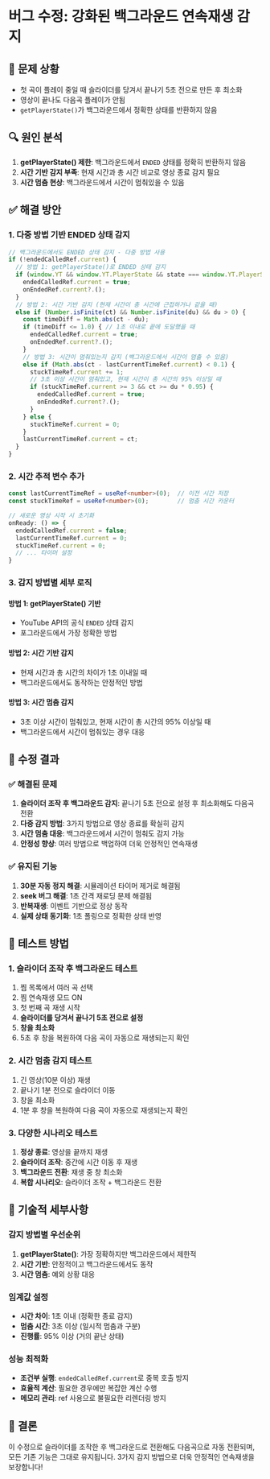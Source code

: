 # 버그 수정: 강화된 백그라운드 연속재생 감지

## 🐛 문제 상황
- 첫 곡이 플레이 중일 때 슬라이더를 당겨서 끝나기 5초 전으로 만든 후 최소화
- 영상이 끝나도 다음곡 플레이가 안됨
- `getPlayerState()`가 백그라운드에서 정확한 상태를 반환하지 않음

## 🔍 원인 분석
1. **getPlayerState() 제한**: 백그라운드에서 `ENDED` 상태를 정확히 반환하지 않음
2. **시간 기반 감지 부족**: 현재 시간과 총 시간 비교로 영상 종료 감지 필요
3. **시간 멈춤 현상**: 백그라운드에서 시간이 멈춰있을 수 있음

## ✅ 해결 방안

### 1. 다중 방법 기반 ENDED 상태 감지
```typescript
// 백그라운드에서도 ENDED 상태 감지 - 다중 방법 사용
if (!endedCalledRef.current) {
  // 방법 1: getPlayerState()로 ENDED 상태 감지
  if (window.YT && window.YT.PlayerState && state === window.YT.PlayerState.ENDED) {
    endedCalledRef.current = true;
    onEndedRef.current?.();
  }
  // 방법 2: 시간 기반 감지 (현재 시간이 총 시간에 근접하거나 같을 때)
  else if (Number.isFinite(ct) && Number.isFinite(du) && du > 0) {
    const timeDiff = Math.abs(ct - du);
    if (timeDiff <= 1.0) { // 1초 이내로 끝에 도달했을 때
      endedCalledRef.current = true;
      onEndedRef.current?.();
    }
    // 방법 3: 시간이 멈춰있는지 감지 (백그라운드에서 시간이 멈출 수 있음)
    else if (Math.abs(ct - lastCurrentTimeRef.current) < 0.1) {
      stuckTimeRef.current += 1;
      // 3초 이상 시간이 멈춰있고, 현재 시간이 총 시간의 95% 이상일 때
      if (stuckTimeRef.current >= 3 && ct >= du * 0.95) {
        endedCalledRef.current = true;
        onEndedRef.current?.();
      }
    } else {
      stuckTimeRef.current = 0;
    }
    lastCurrentTimeRef.current = ct;
  }
}
```

### 2. 시간 추적 변수 추가
```typescript
const lastCurrentTimeRef = useRef<number>(0);  // 이전 시간 저장
const stuckTimeRef = useRef<number>(0);        // 멈춤 시간 카운터

// 새로운 영상 시작 시 초기화
onReady: () => {
  endedCalledRef.current = false;
  lastCurrentTimeRef.current = 0;
  stuckTimeRef.current = 0;
  // ... 타이머 설정
}
```

### 3. 감지 방법별 세부 로직

#### 방법 1: getPlayerState() 기반
- YouTube API의 공식 `ENDED` 상태 감지
- 포그라운드에서 가장 정확한 방법

#### 방법 2: 시간 기반 감지
- 현재 시간과 총 시간의 차이가 1초 이내일 때
- 백그라운드에서도 동작하는 안정적인 방법

#### 방법 3: 시간 멈춤 감지
- 3초 이상 시간이 멈춰있고, 현재 시간이 총 시간의 95% 이상일 때
- 백그라운드에서 시간이 멈춰있는 경우 대응

## 🎯 수정 결과

### ✅ 해결된 문제
1. **슬라이더 조작 후 백그라운드 감지**: 끝나기 5초 전으로 설정 후 최소화해도 다음곡 전환
2. **다중 감지 방법**: 3가지 방법으로 영상 종료를 확실히 감지
3. **시간 멈춤 대응**: 백그라운드에서 시간이 멈춰도 감지 가능
4. **안정성 향상**: 여러 방법으로 백업하여 더욱 안정적인 연속재생

### ✅ 유지된 기능
1. **30분 자동 정지 해결**: 시뮬레이션 타이머 제거로 해결됨
2. **seek 버그 해결**: 1초 간격 재로딩 문제 해결됨
3. **반복재생**: 이벤트 기반으로 정상 동작
4. **실제 상태 동기화**: 1초 폴링으로 정확한 상태 반영

## 🧪 테스트 방법

### 1. 슬라이더 조작 후 백그라운드 테스트
1. 찜 목록에서 여러 곡 선택
2. 찜 연속재생 모드 ON
3. 첫 번째 곡 재생 시작
4. **슬라이더를 당겨서 끝나기 5초 전으로 설정**
5. **창을 최소화**
6. 5초 후 창을 복원하여 다음 곡이 자동으로 재생되는지 확인

### 2. 시간 멈춤 감지 테스트
1. 긴 영상(10분 이상) 재생
2. 끝나기 1분 전으로 슬라이더 이동
3. 창을 최소화
4. 1분 후 창을 복원하여 다음 곡이 자동으로 재생되는지 확인

### 3. 다양한 시나리오 테스트
1. **정상 종료**: 영상을 끝까지 재생
2. **슬라이더 조작**: 중간에 시간 이동 후 재생
3. **백그라운드 전환**: 재생 중 창 최소화
4. **복합 시나리오**: 슬라이더 조작 + 백그라운드 전환

## 📝 기술적 세부사항

### 감지 방법별 우선순위
1. **getPlayerState()**: 가장 정확하지만 백그라운드에서 제한적
2. **시간 기반**: 안정적이고 백그라운드에서도 동작
3. **시간 멈춤**: 예외 상황 대응

### 임계값 설정
- **시간 차이**: 1초 이내 (정확한 종료 감지)
- **멈춤 시간**: 3초 이상 (일시적 멈춤과 구분)
- **진행률**: 95% 이상 (거의 끝난 상태)

### 성능 최적화
- **조건부 실행**: `endedCalledRef.current`로 중복 호출 방지
- **효율적 계산**: 필요한 경우에만 복잡한 계산 수행
- **메모리 관리**: ref 사용으로 불필요한 리렌더링 방지

## 🎉 결론
이 수정으로 슬라이더를 조작한 후 백그라운드로 전환해도 다음곡으로 자동 전환되며, 모든 기존 기능은 그대로 유지됩니다. 3가지 감지 방법으로 더욱 안정적인 연속재생을 보장합니다!

